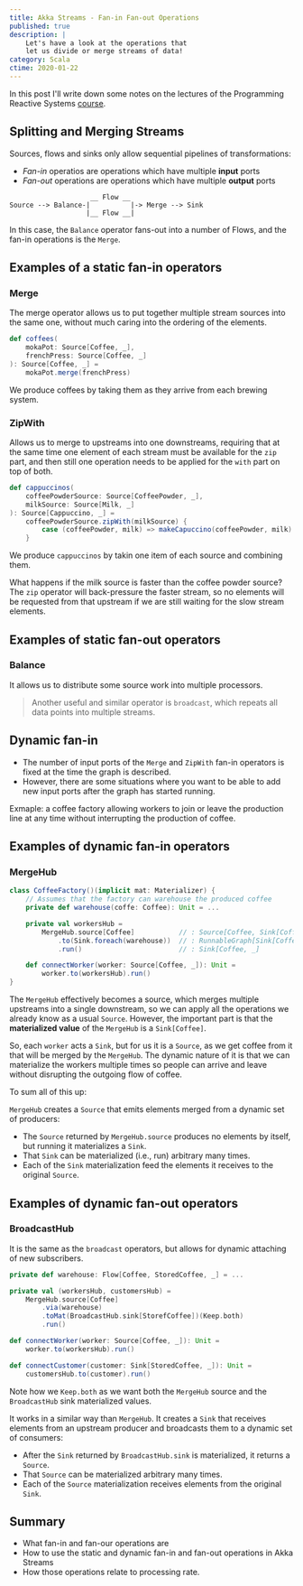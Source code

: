 ```yaml
---
title: Akka Streams - Fan-in Fan-out Operations
published: true
description: |
    Let's have a look at the operations that
    let us divide or merge streams of data!
category: Scala
ctime: 2020-01-22
---
```


In this post I'll write down some notes on the lectures of the Programming Reactive Systems [course](https://www.edx.org/course/programming-reactive-systems).

## Splitting and Merging Streams

Sources, flows and sinks only allow sequential pipelines of transformations:

* *Fan-in* operatios are operations which have multiple **input** ports
* *Fan-out* operations are operations which have multiple **output** ports

```
                    __ Flow __
Source --> Balance-|          |-> Merge --> Sink
                   |__ Flow __|
```

In this case, the `Balance` operator fans-out into a number of Flows, and the fan-in operations is the `Merge`.

## Examples of a static fan-in operators

### Merge

The merge operator allows us to put together multiple stream sources into the same one, without much caring into the ordering of the elements.

```scala
def coffees(
    mokaPot: Source[Coffee, _],
    frenchPress: Source[Coffee, _]
): Source[Coffee, _] = 
    mokaPot.merge(frenchPress)
```

We produce coffees by taking them as they arrive from each brewing system.

### ZipWith

Allows us to merge to upstreams into one downstreams, requiring that at the same time one element of each stream must be available for the `zip` part, and then still one operation needs to be applied for the `with` part on top of both.

```scala
def cappuccinos(
    coffeePowderSource: Source[CoffeePowder, _],
    milkSource: Source[Milk, _]
): Source[Cappuccino, _] =
    coffeePowderSource.zipWith(milkSource) {
        case (coffeePowder, milk) => makeCapuccino(coffeePowder, milk)
    }
```

We produce `cappuccinos` by takin one item of each source and combining them.

What happens if the milk source is faster than the coffee powder source? The `zip` operator will back-pressure the faster stream, so no elements will be requested from that upstream if we are still waiting for the slow stream elements.

## Examples of static fan-out operators

### Balance

It allows us to distribute some source work into multiple processors.

> Another useful and similar operator is `broadcast`, which repeats all data points into multiple streams.

## Dynamic fan-in

* The number of input ports of the `Merge` and `ZipWith` fan-in operators is fixed at the time the graph is described.
* However, there are some situations where you want to be able to add new input ports after the graph has started running.

Exmaple: a coffee factory allowing workers to join or leave the production line at any time without interrupting the production of coffee.

## Examples of dynamic fan-in operators

### MergeHub

```scala
class CoffeeFactory()(implicit mat: Materializer) {
    // Assumes that the factory can warehouse the produced coffee
    private def warehouse(coffe: Coffee): Unit = ...

    private val workersHub =
        MergeHub.source[Coffee]           // : Source[Coffee, Sink[Coffee, _]]
            .to(Sink.foreach(warehouse))  // : RunnableGraph[Sink[Coffee, _]]
            .run()                        // : Sink[Coffee, _]

    def connectWorker(worker: Source[Coffee, _]): Unit =
        worker.to(workersHub).run()
}
```

The `MergeHub` effectively becomes a source, which merges multiple upstreams into a single downstream, so we can apply all the operations we already know as a usual `Source`. However, the important part is that the **materialized value** of the `MergeHub` is a `Sink[Coffee]`.

So, each `worker` acts a `Sink`, but for us it is a `Source`, as we get coffee from it that will be merged by the `MergeHub`. The dynamic nature of it is that we can materialize the workers multiple times so people can arrive and leave without disrupting the outgoing flow of coffee.

To sum all of this up:

`MergeHub` creates a `Source` that emits elements merged from a dynamic set of producers:
* The `Source` returned by `MergeHub.source` produces no elements by itself, but running it materializes a `Sink`.
* That `Sink` can be materialized (i.e., run) arbitrary many times.
* Each of the `Sink` materialization feed the elements it receives to the original `Source`.

## Examples of dynamic fan-out operators

### BroadcastHub

It is the same as the `broadcast` operators, but allows for dynamic attaching of new subscribers.

```scala
private def warehouse: Flow[Coffee, StoredCoffee, _] = ...

private val (workersHub, customersHub) =
    MergeHub.source[Coffee]
        .via(warehouse)
        .toMat(BroadcastHub.sink[StorefCoffee])(Keep.both)
        .run()

def connectWorker(worker: Source[Coffee, _]): Unit = 
    worker.to(workersHub).run()

def connectCustomer(customer: Sink[StoredCoffee, _]): Unit = 
    customersHub.to(customer).run()
```

Note how we `Keep.both` as we want both the `MergeHub` source and the `BroadcastHub` sink materialized values.

It works in a similar way than `MergeHub`. It creates a `Sink` that receives elements from an upstream producer and broadcasts them to a dynamic set of consumers:

* After the `Sink` returned by `BroadcastHub.sink` is materialized, it returns a `Source`.
* That `Source` can be materialized arbitrary many times.
* Each of the `Source` materialization receives elements from the original `Sink`.

## Summary

* What fan-in and fan-our operations are
* How to use the static and dynamic fan-in and fan-out operations in Akka Streams
* How those operations relate to processing rate.
